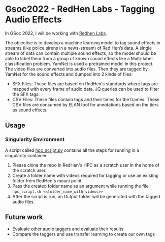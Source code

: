 # Gsoc2022 - RedHen Labs - Tagging Audio Effects
In GSoc 2022, I will be working with [Redhen Labs](https://www.redhenlab.org/summer-of-code/red-hen-lab-gsoc-2022-projects). 

The objective is to develop a machine learning model to tag sound effects in streams (like police sirens in a news-stream) 
of Red Hen’s data. A single stream of data can contain multiple sound effects, so the model should be able to label them 
from a group of known sound effects like a Multi-label classification problem. YamNet is used a pretrained model in this project.
The video files are converted into audio files. Then they are tagged by YamNet for the sound effects and dumped into 
2 kinds of files:
- SFX Files: These files are based on RedHen's standards where tags are mapped with every frame of audio data. JQ queries can 
be used to filter the SFX tags.
- CSV Files: These files contain tags and their times for the frames. These CSV files are consumed by ELAN tool for annotations
based on the tiers as sound effects.

## Usage
### Singularity Environment
A script called [hpc_script.py](hpc_script.sh) contains all the steps for running in a singularity container.
1. Please clone the repo in RedHen's HPC as a scratch user in the home of the scratch user.
2. Create a folder name with videos required for tagging or use an existing folder from RedHen's mount point.
3. Pass the created folder name as an argument while running the file
 ```hpc_script.sh <<folder_name_with videos>>```
4. After the script is run, an Output folder will be generated with the tagged audio files.

## Future work
- Evaluate other audio taggers and evaluate their results 
- Compare the taggers and use transfer learning to create our own tags
